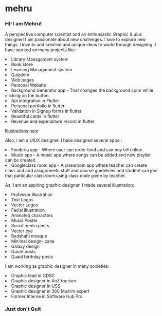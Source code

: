 # mehru

<h3> Hi! I am Mehru! </h3>

<ui></ui>
<p> A perspective computer scientist and an enthusiastic Graphic & uiux designer! I am passionate about new challenges. I love to explore new things. l love to add creative and unique ideas to world through designing. I have worked on many projects like: 
  <ui></ui>
  <li> Library Managament system </li>
<li> Book store </li>
  <li> Learning Managament system </li>
  <li> Quizdom</li>
  <li> Web pages</li>
  <li> Personal Website </li>
  <li> Background Generator app - That changes the background color while clicking on the button.</li>
  <li> Api integration in Flutter</li>
  <li> Personal portfolio in flutter </li>
  <li> Validation in Signup forms in flutter </li>
  <li> Beautiful cards in flutter </li>
  <li> Revenue and expenditure record in flutter </li>
  <ui></ui>
  <ui></ui>
  
  <a href="Illustration.html">Illustrations here </a>
    <ui></ui>
</p>
<p> Also, I am a UIUX designer. I have designed several apps::
   <ui></ui>
 <li> Fooderia app  - Where user can order food and can pay bill online. </li>
  <li> Music app - A music app where songs can be added and new playlist can be created. </li>
  <li> Googleclass room app - A classroom app where teacher can create class and add assignmnets stuff and course guidelines and student can join that particular classroom using class code given by teacher. </li>
    </p>
<ui></ui>
<ui></ui>
<p> As, I am an aspiring graphic designer. I made several iilustration:
   <ui></ui>
  <li> Professor illustration </li>
  <li> Text Logos </li>
  <li> Vector Logos </li>
  <li> Facial illustration </li>
  <li> Animated characters </li>
  <li> Musci Poster </li>
  <li> Social media posts</li>
  <li> Vector eye</li>
  <li> Badshahi mosque</li>
  <li> Minimal design- cane</li>
  <li> Galaxy design</li>
  <li> Quote posts</li>
  <li> Quaid birthday posts</li>
    </p>
<ui></ui>
<ui></ui>

<p> I am working as graphic designer in many societies:
   <ui></ui>
  <li> Graphic lead in GDSC </li>
  <li> Graphic designer in AnZ tourism </li>
  <li> Graphic designer in USS </li>
  <li> Graphic designer in 360 Muslim expert </li>
  <li> Former Interne in Software Hub Pro </li>
  </p>
  <ui></ui>
<ui></ui>

<h3> Just don't Quit </h3>
